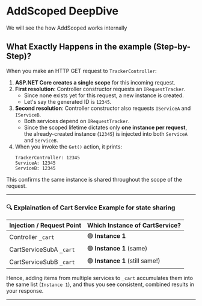 ﻿# AddScoped DeepDive

We will see the how AddScoped works internally

## What Exactly Happens in the example (Step-by-Step)?

When you make an HTTP GET request to `TrackerController`:

1. **ASP.NET Core creates a single scope** for this incoming request.
2. **First resolution**: Controller constructor requests an `IRequestTracker`.  
   - Since none exists yet for this request, a new instance is created.
   - Let's say the generated ID is `12345`.
3. **Second resolution**: Controller constructor also requests `IServiceA` and `IServiceB`.  
   - Both services depend on `IRequestTracker`.
   - Since the scoped lifetime dictates only **one instance per request**, the already-created instance (`12345`) is injected into both `ServiceA` and `ServiceB`.
4. When you invoke the `Get()` action, it prints:
   ```
   TrackerController: 12345
   ServiceA: 12345
   ServiceB: 12345
   ```

This confirms the same instance is shared throughout the scope of the request.

---

### 🔍 **Explaination of Cart Service Example for state sharing**

| Injection / Request Point        | Which Instance of CartService?   |
|----------------------------------|----------------------------------|
| Controller `_cart`               | 🟢 **Instance 1**                |
| CartServiceSubA `_cart`                 | 🟢 **Instance 1** (same)         |
| CartServiceSubB `_cart`                 | 🟢 **Instance 1** (still same!)  |

Hence, adding items from multiple services to `_cart` accumulates them into the same list (`Instance 1`), and thus you see consistent, combined results in your response.

---
